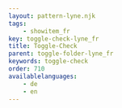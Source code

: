 ```yaml
---
layout: pattern-lyne.njk
tags: 
    - showitem_fr
key: toggle-check-lyne_fr
title: Toggle-Check
parent: toggle-folder-lyne_fr
keywords: toggle-check
order: 710
availablelanguages: 
    - de
    - en
---
```


